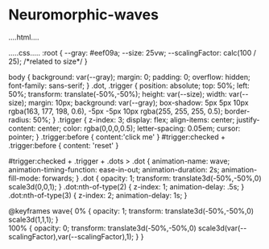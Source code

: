 # Neuromorphic-waves
....html....
<!DOCTYPE html>
<html>
  <head>
    <meta charset="utf-8">
    <meta name="viewport" content="width=device-width">
    <title>repl.it</title>
    <link href="style.css" rel="stylesheet" type="text/css" />
  </head>
  <body>
    <script src="script.js"></script>
    <input id="trigger" type="checkbox" hidden>
<label class="trigger" for="trigger"></label>
<div class="dots">
  <div class="dot"></div>
  <div class="dot"></div>
  <div class="dot"></div>
</div>
  </body>
</html>
.....css.....
:root {
  --gray: #eef09a;
  --size: 25vw;
  --scalingFactor: calc(100 / 25); /*related to size*/
}
  
body {
  background: var(--gray);
  margin: 0;
  padding: 0;
  overflow: hidden;
  font-family: sans-serif;
}
.dot, .trigger {
  position: absolute;
  top: 50%;
  left: 50%;
  transform: translate(-50%,-50%);
  height: var(--size);
  width: var(--size);
  margin: 10px;
  background: var(--gray);
  box-shadow: 5px 5px 10px rgba(163, 177, 198, 0.6), -5px -5px 10px rgba(255, 255, 255, 0.5);
  border-radius: 50%;
}
.trigger {
  z-index: 3;
  display: flex;
  align-items: center;
  justify-content: center;
  color: rgba(0,0,0,0.5);
  letter-spacing: 0.05em;
  cursor: pointer;
}
.trigger:before {
  content:'click me'
}
#trigger:checked + .trigger:before {
  content: 'reset'
}

#trigger:checked + .trigger + .dots > .dot {
  animation-name: wave;
  animation-timing-function: ease-in-out;
  animation-duration: 2s;
  animation-fill-mode: forwards;
}
.dot {
  opacity: 1;
  transform: translate3d(-50%,-50%,0) scale3d(0,0,1);
}
.dot:nth-of-type(2) {
  z-index: 1;
  animation-delay: .5s;
}
.dot:nth-of-type(3) {
  z-index: 2;
  animation-delay: 1s;
}

@keyframes wave{
  0% {
    opacity: 1;
    transform: translate3d(-50%,-50%,0) scale3d(1,1,1);
  }  
  100% {
    opacity: 0;
    transform: translate3d(-50%,-50%,0) scale3d(var(--scalingFactor),var(--scalingFactor),1);
  }
}
